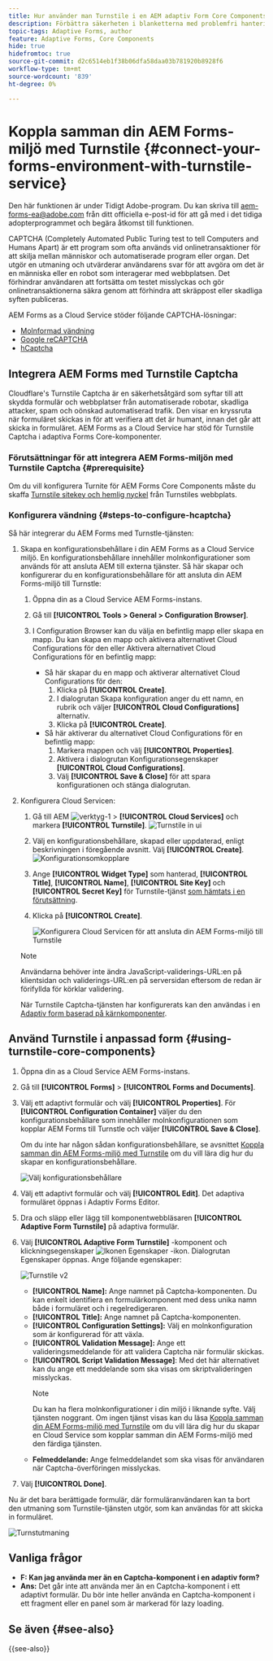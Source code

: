 ```yaml
---
title: Hur använder man Turnstile i en AEM adaptiv Form Core Components?
description: Förbättra säkerheten i blanketterna med problemfri hantering. Stegvisa anvisningar inifrån!
topic-tags: Adaptive Forms, author
feature: Adaptive Forms, Core Components
hide: true
hidefromtoc: true
source-git-commit: d2c6514eb1f38b06dfa58daa03b781920b8928f6
workflow-type: tm+mt
source-wordcount: '839'
ht-degree: 0%

---
```


# Koppla samman din AEM Forms-miljö med Turnstile {#connect-your-forms-environment-with-turnstile-service}

<span class="preview"> Den här funktionen är under Tidigt Adobe-program. Du kan skriva till aem-forms-ea@adobe.com från ditt officiella e-post-id för att gå med i det tidiga adopterprogrammet och begära åtkomst till funktionen. </span>

CAPTCHA (Completely Automated Public Turing test to tell Computers and Humans Apart) är ett program som ofta används vid onlinetransaktioner för att skilja mellan människor och automatiserade program eller organ. Det utgör en utmaning och utvärderar användarens svar för att avgöra om det är en människa eller en robot som interagerar med webbplatsen. Det förhindrar användaren att fortsätta om testet misslyckas och gör onlinetransaktionerna säkra genom att förhindra att skräppost eller skadliga syften publiceras.

AEM Forms as a Cloud Service stöder följande CAPTCHA-lösningar:


* [Molnformad vändning](#integrate-aem-forms-environment-with-turnstile-captcha)
* [Google reCAPTCHA](/help/forms/captcha-adaptive-forms-core-components.md)
* [hCaptcha](/help/forms/integrate-adaptive-forms-hcaptcha-core-components.md)



<!-- ![Turnstile](assets/Turnstile-challenge.png)-->

## Integrera AEM Forms med Turnstile Captcha

Cloudflare&#39;s Turnstile Captcha är en säkerhetsåtgärd som syftar till att skydda formulär och webbplatser från automatiserade robotar, skadliga attacker, spam och oönskad automatiserad trafik. Den visar en kryssruta när formuläret skickas in för att verifiera att det är humant, innan det går att skicka in formuläret. AEM Forms as a Cloud Service har stöd för Turnstile Captcha i adaptiva Forms Core-komponenter.

### Förutsättningar för att integrera AEM Forms-miljön med Turnstile Captcha {#prerequisite}

Om du vill konfigurera Turnite för AEM Forms Core Components måste du skaffa [Turnstile sitekey och hemlig nyckel](https://developers.cloudflare.com/turnstile/get-started/) från Turnstiles webbplats.

### Konfigurera vändning {#steps-to-configure-hcaptcha}

Så här integrerar du AEM Forms med Turnstle-tjänsten:

1. Skapa en konfigurationsbehållare i din AEM Forms as a Cloud Service miljö. En konfigurationsbehållare innehåller molnkonfigurationer som används för att ansluta AEM till externa tjänster. Så här skapar och konfigurerar du en konfigurationsbehållare för att ansluta din AEM Forms-miljö till Turnstle:
   1. Öppna din as a Cloud Service AEM Forms-instans.
   1. Gå till **[!UICONTROL Tools > General > Configuration Browser]**.
   1. I Configuration Browser kan du välja en befintlig mapp eller skapa en mapp. Du kan skapa en mapp och aktivera alternativet Cloud Configurations för den eller Aktivera alternativet Cloud Configurations för en befintlig mapp:

      * Så här skapar du en mapp och aktiverar alternativet Cloud Configurations för den:
         1. Klicka på **[!UICONTROL Create]**.
         1. I dialogrutan Skapa konfiguration anger du ett namn, en rubrik och väljer **[!UICONTROL Cloud Configurations]** alternativ.
         1. Klicka på **[!UICONTROL Create]**.
      * Så här aktiverar du alternativet Cloud Configurations för en befintlig mapp:
         1. Markera mappen och välj **[!UICONTROL Properties]**.
         1. Aktivera i dialogrutan Konfigurationsegenskaper **[!UICONTROL Cloud Configurations]**.
         1. Välj **[!UICONTROL Save & Close]** för att spara konfigurationen och stänga dialogrutan.

1. Konfigurera Cloud Servicen:
   1. Gå till AEM ![verktyg-1](assets/tools-1.png) > **[!UICONTROL Cloud Services]** och markera **[!UICONTROL Turnstile]**.
      ![Turnstile in ui](assets/turnstile-in-ui.png)
   1. Välj en konfigurationsbehållare, skapad eller uppdaterad, enligt beskrivningen i föregående avsnitt. Välj **[!UICONTROL Create]**.
      ![Konfigurationsomkopplare](assets/config-hcaptcha.png)
   1. Ange **[!UICONTROL Widget Type]** som hanterad, **[!UICONTROL Title]**, **[!UICONTROL Name]**, **[!UICONTROL Site Key]** och **[!UICONTROL Secret Key]** för Turnstile-tjänst [som hämtats i en förutsättning](#prerequisite).
   1. Klicka på **[!UICONTROL Create]**.

      ![Konfigurera Cloud Servicen för att ansluta din AEM Forms-miljö till Turnstile](assets/config-turntstile.png)

   >[!NOTE]
   > Användarna behöver inte ändra JavaScript-validerings-URL:en på klientsidan och validerings-URL:en på serversidan eftersom de redan är förifyllda för körklar validering.

   När Turnstile Captcha-tjänsten har konfigurerats kan den användas i en [Adaptiv form baserad på kärnkomponenter](https://experienceleague.adobe.com/en/docs/experience-manager-core-components/using/adaptive-forms/introduction).

## Använd Turnstile i anpassad form {#using-turnstile-core-components}

1. Öppna din as a Cloud Service AEM Forms-instans.
1. Gå till **[!UICONTROL Forms]** > **[!UICONTROL Forms and Documents]**.
1. Välj ett adaptivt formulär och välj **[!UICONTROL Properties]**. För **[!UICONTROL Configuration Container]** väljer du den konfigurationsbehållare som innehåller molnkonfigurationen som kopplar AEM Forms till Turnstle och väljer **[!UICONTROL Save & Close]**.

   Om du inte har någon sådan konfigurationsbehållare, se avsnittet [Koppla samman din AEM Forms-miljö med Turnstile](#connect-your-forms-environment-with-turnstile-service) om du vill lära dig hur du skapar en konfigurationsbehållare.

   ![Välj konfigurationsbehållare](/help/forms/assets/captcha-properties.png)

1. Välj ett adaptivt formulär och välj **[!UICONTROL Edit]**. Det adaptiva formuläret öppnas i Adaptiv Forms Editor.
1. Dra och släpp eller lägg till komponentwebbläsaren **[!UICONTROL Adaptive Form Turnstile]** på adaptiva formulär.
1. Välj **[!UICONTROL Adaptive Form Turnstile]** -komponent och klickningsegenskaper ![Ikonen Egenskaper](assets/configure-icon.svg) -ikon. Dialogrutan Egenskaper öppnas. Ange följande egenskaper:

   ![Turnstile v2](assets/turnstile-settings-v2.png)

   * **[!UICONTROL Name]:** Ange namnet på Captcha-komponenten. Du kan enkelt identifiera en formulärkomponent med dess unika namn både i formuläret och i regelredigeraren.
   * **[!UICONTROL Title]:** Ange namnet på Captcha-komponenten.
   * **[!UICONTROL Configuration Settings]:** Välj en molnkonfiguration som är konfigurerad för att växla.
   * **[!UICONTROL Validation Message]:** Ange ett valideringsmeddelande för att validera Captcha när formulär skickas.
   * **[!UICONTROL Script Validation Message]**: Med det här alternativet kan du ange ett meddelande som ska visas om skriptvalideringen misslyckas.
     >[!NOTE]
     >Du kan ha flera molnkonfigurationer i din miljö i liknande syfte. Välj tjänsten noggrant. Om ingen tjänst visas kan du läsa [Koppla samman din AEM Forms-miljö med Turnstile](#connect-your-forms-environment-with-turnstile-service) om du vill lära dig hur du skapar en Cloud Service som kopplar samman din AEM Forms-miljö med den färdiga tjänsten.
   * **Felmeddelande:** Ange felmeddelandet som ska visas för användaren när Captcha-överföringen misslyckas.

1. Välj **[!UICONTROL Done]**.


Nu är det bara berättigade formulär, där formuläranvändaren kan ta bort den utmaning som Turnstile-tjänsten utgör, som kan användas för att skicka in formuläret.

![Turnstutmaning](assets/turnstile-challenge.png)


## Vanliga frågor

* **F: Kan jag använda mer än en Captcha-komponent i en adaptiv form?**
* **Ans:** Det går inte att använda mer än en Captcha-komponent i ett adaptivt formulär. Du bör inte heller använda en Captcha-komponent i ett fragment eller en panel som är markerad för lazy loading.

## Se även {#see-also}

{{see-also}}
